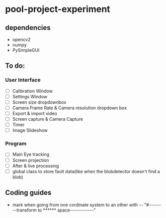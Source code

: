 # pool-project-experiment

## dependencies
- opencv2
- numpy
- PySimpleGUI

## To do:

### User Interface
- [ ] Calibration Window
- [ ] Settings Window
- [ ] Screen size dropdownbox
- [ ] Camera Frame Rate & Camera resolution dropdown box
- [ ] Export & import video
- [ ] Screen capture & Camera Capture
- [ ] Timer
- [ ] Image Slideshow

### Program
- [ ] Main Eye tracking
- [ ] Screen projection
- [ ] After & live processing
- [ ] global class to store fault data(like when the blobdetector doesn't find a blob)

## Coding guides

- mark when going from one cordinate system to an other with 
-- "#--------transform to ****** space------------"
